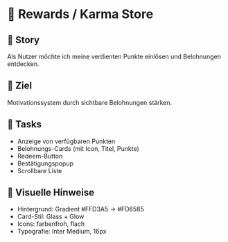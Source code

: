 # 🎁 Rewards / Karma Store

## 🎯 Story
Als Nutzer möchte ich meine verdienten Punkte einlösen und Belohnungen entdecken.

## 🧠 Ziel
Motivationssystem durch sichtbare Belohnungen stärken.

## 🧩 Tasks
- Anzeige von verfügbaren Punkten
- Belohnungs-Cards (mit Icon, Titel, Punkte)
- Redeem-Button
- Bestätigungspopup
- Scrollbare Liste

## 🎨 Visuelle Hinweise
- Hintergrund: Gradient #FFD3A5 → #FD6585
- Card-Stil: Glass + Glow
- Icons: farbenfroh, flach
- Typografie: Inter Medium, 16px
